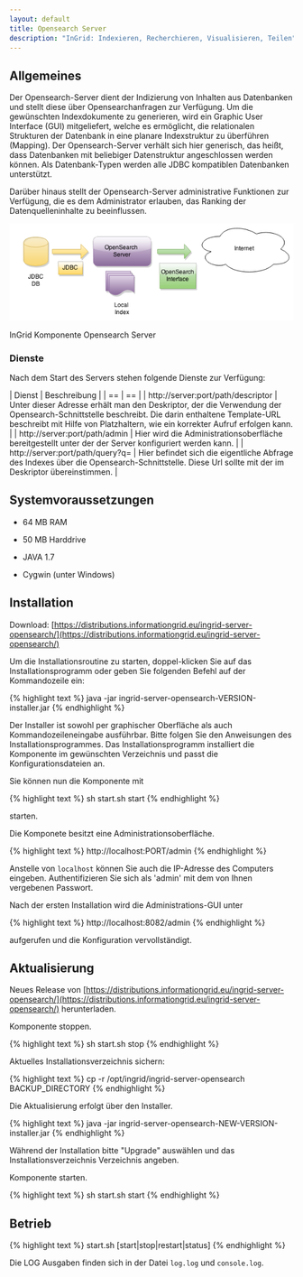 ```yaml
---
layout: default
title: Opensearch Server
description: "InGrid: Indexieren, Recherchieren, Visualisieren, Teilen"
---
```


## Allgemeines

Der Opensearch-Server dient der Indizierung von Inhalten aus Datenbanken und stellt diese über Opensearchanfragen zur Verfügung. Um die gewünschten Indexdokumente zu generieren, wird ein Graphic User Interface (GUI) mitgeliefert, welche es ermöglicht, die relationalen Strukturen der Datenbank in eine planare Indexstruktur zu überführen (Mapping). Der Opensearch-Server verhält sich hier generisch, das heißt, dass Datenbanken mit beliebiger Datenstruktur angeschlossen werden können. Als Datenbank-Typen werden alle JDBC kompatiblen Datenbanken unterstützt.

Darüber hinaus stellt der Opensearch-Server administrative Funktionen zur Verfügung, die es dem Administrator erlauben, das Ranking der Datenquelleninhalte zu beeinflussen.


![InGrid Komponente Opensearch Server](../images/ingrid_opensearch_server.png "InGrid Komponente Opensearch Server")

<figcaption class="figcaption">InGrid Komponente Opensearch Server</figcaption>


### Dienste

Nach dem Start des Servers stehen folgende Dienste zur Verfügung:

| Dienst | Beschreibung |
| == | == |
| http://server:port/path/descriptor | Unter dieser Adresse erhält man den Deskriptor, der die Verwendung der Opensearch-Schnittstelle beschreibt. Die darin enthaltene Template-URL beschreibt mit Hilfe von Platzhaltern, wie ein korrekter Aufruf erfolgen kann. |
| http://server:port/path/admin | Hier wird die Administrationsoberfläche bereitgestellt unter der der Server konfiguriert werden kann. |
| http://server:port/path/query?q= | Hier befindet sich die eigentliche Abfrage des Indexes über die Opensearch-Schnittstelle. Diese Url sollte mit der im Deskriptor übereinstimmen. |


## Systemvoraussetzungen

* 64 MB RAM
* 50 MB Harddrive

* JAVA 1.7
* Cygwin (unter Windows)


## Installation

Download: [https://distributions.informationgrid.eu/ingrid-server-opensearch/](https://distributions.informationgrid.eu/ingrid-server-opensearch/)

Um die Installationsroutine zu starten, doppel-klicken Sie auf das Installationsprogramm oder geben Sie folgenden Befehl auf der Kommandozeile ein:

{% highlight text %}
java -jar ingrid-server-opensearch-VERSION-installer.jar
{% endhighlight %}

Der Installer ist sowohl per graphischer Oberfläche als auch Kommandozeileneingabe ausführbar. Bitte folgen Sie den Anweisungen des Installationsprogrammes. Das Installationsprogramm installiert die Komponente im gewünschten Verzeichnis und passt die Konfigurationsdateien an.

Sie können nun die Komponente mit

{% highlight text %}
sh start.sh start
{% endhighlight %}

starten. 

Die Komponete besitzt eine Administrationsoberfläche.

{% highlight text %}
http://localhost:PORT/admin
{% endhighlight %}

Anstelle von `localhost` können Sie auch die IP-Adresse des Computers eingeben. Authentifizieren Sie sich als 'admin' mit dem von Ihnen vergebenen Passwort.


Nach der ersten Installation wird die Administrations-GUI unter

{% highlight text %}
http://localhost:8082/admin
{% endhighlight %}

aufgerufen und die Konfiguration vervollständigt.


## Aktualisierung

Neues Release von [https://distributions.informationgrid.eu/ingrid-server-opensearch/](https://distributions.informationgrid.eu/ingrid-server-opensearch/) herunterladen.

Komponente stoppen.

{% highlight text %}
sh start.sh stop
{% endhighlight %}

Aktuelles Installationsverzeichnis sichern:

{% highlight text %}
cp -r /opt/ingrid/ingrid-server-opensearch BACKUP_DIRECTORY
{% endhighlight %}


Die Aktualisierung erfolgt über den Installer. 

{% highlight text %}
java -jar ingrid-server-opensearch-NEW-VERSION-installer.jar
{% endhighlight %}

Während der Installation bitte "Upgrade" auswählen und das Installationsverzeichnis Verzeichnis angeben.

Komponente starten.

{% highlight text %}
sh start.sh start
{% endhighlight %}

## Betrieb

{% highlight text %}
start.sh [start|stop|restart|status]
{% endhighlight %}

Die LOG Ausgaben finden sich in der Datei `log.log` und `console.log`.


